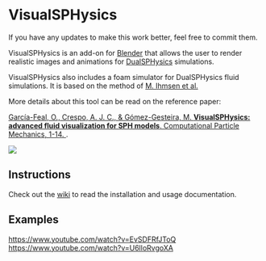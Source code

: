 # VisualSPHysics
If you have any updates to make this work better, feel free to commit them.

VisualSPHysics is an add-on for [Blender](https://www.blender.org/) that allows the user to render realistic images and animations for [DualSPHysics](http://dual.sphysics.org/) simulations.

VisualSPHysics also includes a foam simulator for DualSPHysics fluid simulations. It is based on the method of [M. Ihmsen et al.](https://doi.org/10.1007/s00371-012-0697-9)

More details about this tool can be read on the reference paper:

[García-Feal, O., Crespo, A. J. C., & Gómez-Gesteira, M. **VisualSPHysics: advanced fluid visualization for SPH models**. Computational Particle Mechanics, 1-14.
](https://link.springer.com/article/10.1007/s40571-020-00386-7).

![](http://dual.sphysics.org/blender/img/screenshot.png)

## Instructions
Check out the [wiki](https://github.com/EPhysLab-UVigo/VisualSPHysics/wiki) to read the installation and usage documentation.

## Examples

https://www.youtube.com/watch?v=EvSDFRfJToQ
https://www.youtube.com/watch?v=U6lloRvgoXA
